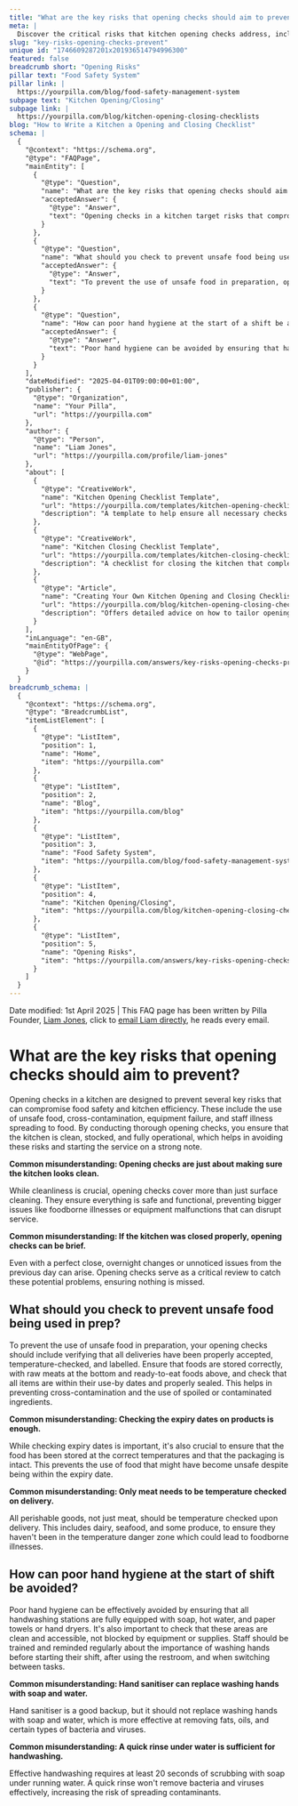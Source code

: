 ```yaml
---
title: "What are the key risks that opening checks should aim to prevent?"
meta: |
  Discover the critical risks that kitchen opening checks address, including unsafe food use, cross-contamination, and equipment failure, to enhance food safety and efficiency.
slug: "key-risks-opening-checks-prevent"
unique id: "1746609287201x201936514794996300"
featured: false
breadcrumb short: "Opening Risks"
pillar text: "Food Safety System"
pillar link: |
  https://yourpilla.com/blog/food-safety-management-system
subpage text: "Kitchen Opening/Closing"
subpage link: |
  https://yourpilla.com/blog/kitchen-opening-closing-checklists
blog: "How to Write a Kitchen a Opening and Closing Checklist"
schema: |
  {
    "@context": "https://schema.org",
    "@type": "FAQPage",
    "mainEntity": [
      {
        "@type": "Question",
        "name": "What are the key risks that opening checks should aim to prevent?",
        "acceptedAnswer": {
          "@type": "Answer",
          "text": "Opening checks in a kitchen target risks that compromise food safety and efficiency, including the use of unsafe food, cross-contamination, equipment failure, and the spread of illness among staff. The checks ensure the kitchen is clean, stocked, and fully operational, which helps in avoiding these issues and ensures a strong start to service."
        }
      },
      {
        "@type": "Question",
        "name": "What should you check to prevent unsafe food being used in preparation?",
        "acceptedAnswer": {
          "@type": "Answer",
          "text": "To prevent the use of unsafe food in preparation, opening checks should include verifying that all deliveries are properly accepted, temperature-checked, and labelled. Foods need to be stored correctly to prevent cross-contamination. It is crucial not just to rely on expiry dates but also to ensure that foods are stored at the right temperatures and that packaging is intact."
        }
      },
      {
        "@type": "Question",
        "name": "How can poor hand hygiene at the start of a shift be avoided?",
        "acceptedAnswer": {
          "@type": "Answer",
          "text": "Poor hand hygiene can be avoided by ensuring that handwashing stations are fully equipped and accessible. Regular training and reminders for staff on the importance of washing hands with soap and water before starting their shift, after using the restroom, and when switching tasks are essential. Hand sanitiser should not replace soap and water."
        }
      }
    ],
    "dateModified": "2025-04-01T09:00:00+01:00",
    "publisher": {
      "@type": "Organization",
      "name": "Your Pilla",
      "url": "https://yourpilla.com"
    },
    "author": {
      "@type": "Person",
      "name": "Liam Jones",
      "url": "https://yourpilla.com/profile/liam-jones"
    },
    "about": [
      {
        "@type": "CreativeWork",
        "name": "Kitchen Opening Checklist Template",
        "url": "https://yourpilla.com/templates/kitchen-opening-checklist",
        "description": "A template to help ensure all necessary checks are performed at the start of the day to maintain kitchen safety and efficiency."
      },
      {
        "@type": "CreativeWork",
        "name": "Kitchen Closing Checklist Template",
        "url": "https://yourpilla.com/templates/kitchen-closing-checklist",
        "description": "A checklist for closing the kitchen that complements the opening checks by ensuring everything is set up correctly for the next day."
      },
      {
        "@type": "Article",
        "name": "Creating Your Own Kitchen Opening and Closing Checklists",
        "url": "https://yourpilla.com/blog/kitchen-opening-closing-checklists",
        "description": "Offers detailed advice on how to tailor opening and closing checklists to specific kitchen needs, ensuring all aspects are covered for operational success."
      }
    ],
    "inLanguage": "en-GB",
    "mainEntityOfPage": {
      "@type": "WebPage",
      "@id": "https://yourpilla.com/answers/key-risks-opening-checks-prevent"
    }
  }
breadcrumb_schema: |
  {
    "@context": "https://schema.org",
    "@type": "BreadcrumbList",
    "itemListElement": [
      {
        "@type": "ListItem",
        "position": 1,
        "name": "Home",
        "item": "https://yourpilla.com"
      },
      {
        "@type": "ListItem",
        "position": 2,
        "name": "Blog",
        "item": "https://yourpilla.com/blog"
      },
      {
        "@type": "ListItem",
        "position": 3,
        "name": "Food Safety System",
        "item": "https://yourpilla.com/blog/food-safety-management-system"
      },
      {
        "@type": "ListItem",
        "position": 4,
        "name": "Kitchen Opening/Closing",
        "item": "https://yourpilla.com/blog/kitchen-opening-closing-checklists"
      },
      {
        "@type": "ListItem",
        "position": 5,
        "name": "Opening Risks",
        "item": "https://yourpilla.com/answers/key-risks-opening-checks-prevent"
      }
    ]
  }
---
```


Date modified: 1st April 2025 | This FAQ page has been written by Pilla Founder, [Liam Jones](https://yourpilla.com/profile/liam-jones), click to [email Liam directly](https://mailto:liam@yourpilla.com), he reads every email.

# What are the key risks that opening checks should aim to prevent?

Opening checks in a kitchen are designed to prevent several key risks that can compromise food safety and kitchen efficiency. These include the use of unsafe food, cross-contamination, equipment failure, and staff illness spreading to food. By conducting thorough opening checks, you ensure that the kitchen is clean, stocked, and fully operational, which helps in avoiding these risks and starting the service on a strong note.

**Common misunderstanding: Opening checks are just about making sure the kitchen looks clean.**

While cleanliness is crucial, opening checks cover more than just surface cleaning. They ensure everything is safe and functional, preventing bigger issues like foodborne illnesses or equipment malfunctions that can disrupt service.

**Common misunderstanding: If the kitchen was closed properly, opening checks can be brief.**

Even with a perfect close, overnight changes or unnoticed issues from the previous day can arise. Opening checks serve as a critical review to catch these potential problems, ensuring nothing is missed.

## What should you check to prevent unsafe food being used in prep?

To prevent the use of unsafe food in preparation, your opening checks should include verifying that all deliveries have been properly accepted, temperature-checked, and labelled. Ensure that foods are stored correctly, with raw meats at the bottom and ready-to-eat foods above, and check that all items are within their use-by dates and properly sealed. This helps in preventing cross-contamination and the use of spoiled or contaminated ingredients.

**Common misunderstanding: Checking the expiry dates on products is enough.**

While checking expiry dates is important, it's also crucial to ensure that the food has been stored at the correct temperatures and that the packaging is intact. This prevents the use of food that might have become unsafe despite being within the expiry date.

**Common misunderstanding: Only meat needs to be temperature checked on delivery.**

All perishable goods, not just meat, should be temperature checked upon delivery. This includes dairy, seafood, and some produce, to ensure they haven't been in the temperature danger zone which could lead to foodborne illnesses.

## How can poor hand hygiene at the start of shift be avoided?

Poor hand hygiene can be effectively avoided by ensuring that all handwashing stations are fully equipped with soap, hot water, and paper towels or hand dryers. It's also important to check that these areas are clean and accessible, not blocked by equipment or supplies. Staff should be trained and reminded regularly about the importance of washing hands before starting their shift, after using the restroom, and when switching between tasks.

**Common misunderstanding: Hand sanitiser can replace washing hands with soap and water.**

Hand sanitiser is a good backup, but it should not replace washing hands with soap and water, which is more effective at removing fats, oils, and certain types of bacteria and viruses.

**Common misunderstanding: A quick rinse under water is sufficient for handwashing.**

Effective handwashing requires at least 20 seconds of scrubbing with soap under running water. A quick rinse won't remove bacteria and viruses effectively, increasing the risk of spreading contaminants.